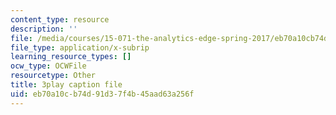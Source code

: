 ```yaml
---
content_type: resource
description: ''
file: /media/courses/15-071-the-analytics-edge-spring-2017/eb70a10cb74d91d37f4b45aad63a256f_zasCvIWLyRA.srt
file_type: application/x-subrip
learning_resource_types: []
ocw_type: OCWFile
resourcetype: Other
title: 3play caption file
uid: eb70a10c-b74d-91d3-7f4b-45aad63a256f
---
```

